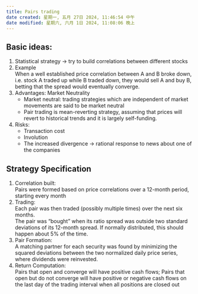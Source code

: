 ```yaml
---
title: Pairs trading
date created: 星期一, 五月 27日 2024, 11:46:54 中午
date modified: 星期六, 六月 1日 2024, 11:08:06 晚上
---
```


## Basic ideas:

1. Statistical strategy -> try to build correlations between different stocks
2. Example  
   When a well established price correlation between A and B broke down, i.e. stock A traded up while B traded down, they would sell A and buy B, betting that the spread would eventually converge.
3. Advantages: Market Neutrality
   - Market neutral: trading strategies which are independent of market movements are said to be market neutral
   - Pair trading is mean-reverting strategy, assuming that prices will revert to historical trends and it is largely self-funding.
4. Risks:
   - Transaction cost
   - Involution
   - The increased divergence -> rational response to news about one of the companies

## Strategy Specification

1. Correlation built:  
   Pairs were formed based on price correlations over a 12-month period, starting every month
2. Trading:  
   Each pair was then traded (possibly multiple times) over the next six months.  
   The pair was “bought” when its ratio spread was outside two standard deviations of its 12-month spread. If normally distributed, this should happen about 5% of the time.
3. Pair Formation:  
   A matching partner for each security was found by minimizing the squared deviations between the two normalized daily price series, where dividends were reinvested.
4. Return Computation:  
   Pairs that open and converge will have positive cash flows; Pairs that open but do not converge will have positive or negative cash flows on the last day of the trading interval when all positions are closed out